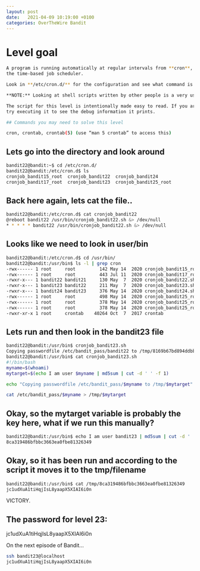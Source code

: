 ```yaml
---
layout: post
date:   2021-04-09 10:19:00 +0100
categories: OverTheWire Bandit
---
```


# Level goal
```bash
A program is running automatically at regular intervals from **cron**, 
the time-based job scheduler. 

Look in **/etc/cron.d/** for the configuration and see what command is being executed.

**NOTE:** Looking at shell scripts written by other people is a very useful skill.

The script for this level is intentionally made easy to read. If you are having problems understanding what it does, 
try executing it to see the debug information it prints.

## Commands you may need to solve this level

cron, crontab, crontab(5) (use “man 5 crontab” to access this)
```

## Lets go into the directory and look around
```bash
bandit22@bandit:~$ cd /etc/cron.d/
bandit22@bandit:/etc/cron.d$ ls
cronjob_bandit15_root  cronjob_bandit22  cronjob_bandit24
cronjob_bandit17_root  cronjob_bandit23  cronjob_bandit25_root
```

## Back here again, lets cat the file..

```bash
bandit22@bandit:/etc/cron.d$ cat cronjob_bandit22
@reboot bandit22 /usr/bin/cronjob_bandit22.sh &> /dev/null
* * * * * bandit22 /usr/bin/cronjob_bandit22.sh &> /dev/null
```

## Looks like we need to look in user/bin

```bash
bandit22@bandit:/etc/cron.d$ cd /usr/bin/
bandit22@bandit:/usr/bin$ ls -l | grep cron
-rwx------ 1 root     root         142 May 14  2020 cronjob_bandit15_root.sh
-rwx------ 1 root     root         443 Jul 11  2020 cronjob_bandit17_root.sh
-rwxr-x--- 1 bandit22 bandit21     130 May  7  2020 cronjob_bandit22.sh
-rwxr-x--- 1 bandit23 bandit22     211 May  7  2020 cronjob_bandit23.sh
-rwxr-x--- 1 bandit24 bandit23     376 May 14  2020 cronjob_bandit24.sh
-rwx------ 1 root     root         498 May 14  2020 cronjob_bandit25_root.sh
-rwx------ 1 root     root         378 May 14  2020 cronjob_bandit25_root.sh~
-rwx------ 1 root     root         378 May 14  2020 cronjob_bandit25_root.sz~
-rwxr-xr-x 1 root     crontab    40264 Oct  7  2017 crontab
```

## Lets run and then look in the bandit23 file

```bash
bandit22@bandit:/usr/bin$ cronjob_bandit23.sh
Copying passwordfile /etc/bandit_pass/bandit22 to /tmp/8169b67bd894ddbb4412f91573b38db3
bandit22@bandit:/usr/bin$ cat cronjob_bandit23.sh
#!/bin/bash
myname=$(whoami)
mytarget=$(echo I am user $myname | md5sum | cut -d ' ' -f 1)

echo "Copying passwordfile /etc/bandit_pass/$myname to /tmp/$mytarget"

cat /etc/bandit_pass/$myname > /tmp/$mytarget
```

## Okay, so the mytarget variable is probably the key here, what if we run this manually?

```bash
bandit22@bandit:/usr/bin$ echo I am user bandit23 | md5sum | cut -d ' ' -f 1
8ca319486bfbbc3663ea0fbe81326349
```

## Okay, so it has been run and according to the script it moves it to the tmp/filename

```bash
bandit22@bandit:/usr/bin$ cat /tmp/8ca319486bfbbc3663ea0fbe81326349
jc1udXuA1tiHqjIsL8yaapX5XIAI6i0n
```
VICTORY.

## The password for level 23: 	

jc1udXuA1tiHqjIsL8yaapX5XIAI6i0n

On the next episode of Bandit...

```bash
ssh bandit23@localhost
jc1udXuA1tiHqjIsL8yaapX5XIAI6i0n
```